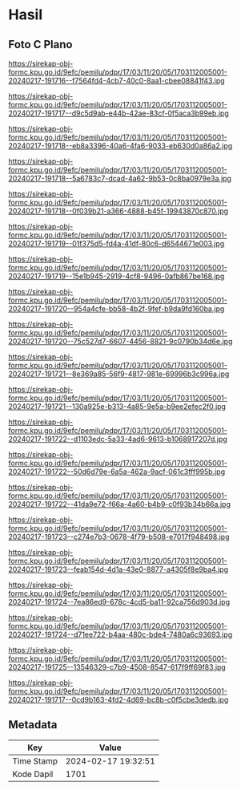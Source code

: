 # Hasil

## Foto C Plano

https://sirekap-obj-formc.kpu.go.id/9efc/pemilu/pdpr/17/03/11/20/05/1703112005001-20240217-191716--f7564fd4-4cb7-40c0-8aa1-cbee08841f43.jpg

https://sirekap-obj-formc.kpu.go.id/9efc/pemilu/pdpr/17/03/11/20/05/1703112005001-20240217-191717--d9c5d9ab-e44b-42ae-83cf-0f5aca3b99eb.jpg

https://sirekap-obj-formc.kpu.go.id/9efc/pemilu/pdpr/17/03/11/20/05/1703112005001-20240217-191718--eb8a3396-40a6-4fa6-9033-eb630d0a86a2.jpg

https://sirekap-obj-formc.kpu.go.id/9efc/pemilu/pdpr/17/03/11/20/05/1703112005001-20240217-191718--5a6783c7-dcad-4a62-9b53-0c8ba0979e3a.jpg

https://sirekap-obj-formc.kpu.go.id/9efc/pemilu/pdpr/17/03/11/20/05/1703112005001-20240217-191718--0f039b21-a366-4888-b45f-19943870c870.jpg

https://sirekap-obj-formc.kpu.go.id/9efc/pemilu/pdpr/17/03/11/20/05/1703112005001-20240217-191719--01f375d5-fd4a-41df-80c6-d6544671e003.jpg

https://sirekap-obj-formc.kpu.go.id/9efc/pemilu/pdpr/17/03/11/20/05/1703112005001-20240217-191719--15e1b945-2919-4cf8-9496-0afb867be168.jpg

https://sirekap-obj-formc.kpu.go.id/9efc/pemilu/pdpr/17/03/11/20/05/1703112005001-20240217-191720--954a4cfe-bb58-4b2f-9fef-b9da9fd160ba.jpg

https://sirekap-obj-formc.kpu.go.id/9efc/pemilu/pdpr/17/03/11/20/05/1703112005001-20240217-191720--75c527d7-6607-4456-8821-9c0790b34d6e.jpg

https://sirekap-obj-formc.kpu.go.id/9efc/pemilu/pdpr/17/03/11/20/05/1703112005001-20240217-191721--8e369a85-56f9-4817-981e-69996b3c996a.jpg

https://sirekap-obj-formc.kpu.go.id/9efc/pemilu/pdpr/17/03/11/20/05/1703112005001-20240217-191721--130a925e-b313-4a85-9e5a-b9ee2efec2f0.jpg

https://sirekap-obj-formc.kpu.go.id/9efc/pemilu/pdpr/17/03/11/20/05/1703112005001-20240217-191722--d1103edc-5a33-4ad6-9613-b1068917207d.jpg

https://sirekap-obj-formc.kpu.go.id/9efc/pemilu/pdpr/17/03/11/20/05/1703112005001-20240217-191722--50d6d79e-6a5a-462a-9acf-061c3fff995b.jpg

https://sirekap-obj-formc.kpu.go.id/9efc/pemilu/pdpr/17/03/11/20/05/1703112005001-20240217-191722--41da9e72-f66a-4a60-b4b9-c0f93b34b66a.jpg

https://sirekap-obj-formc.kpu.go.id/9efc/pemilu/pdpr/17/03/11/20/05/1703112005001-20240217-191723--c274e7b3-0678-4f79-b508-e7017f948498.jpg

https://sirekap-obj-formc.kpu.go.id/9efc/pemilu/pdpr/17/03/11/20/05/1703112005001-20240217-191723--feab154d-4d1a-43e0-8877-a4305f8e9ba4.jpg

https://sirekap-obj-formc.kpu.go.id/9efc/pemilu/pdpr/17/03/11/20/05/1703112005001-20240217-191724--7ea86ed9-678c-4cd5-ba11-92ca756d903d.jpg

https://sirekap-obj-formc.kpu.go.id/9efc/pemilu/pdpr/17/03/11/20/05/1703112005001-20240217-191724--d71ee722-b4aa-480c-bde4-7480a6c93693.jpg

https://sirekap-obj-formc.kpu.go.id/9efc/pemilu/pdpr/17/03/11/20/05/1703112005001-20240217-191725--13546329-c7b9-4508-8547-617f9ff69f83.jpg

https://sirekap-obj-formc.kpu.go.id/9efc/pemilu/pdpr/17/03/11/20/05/1703112005001-20240217-191717--0cd9b163-4fd2-4d69-bc8b-c0f5cbe3dedb.jpg


## Metadata

| Key        | Value               |
| ---------- | ------------------- |
| Time Stamp | 2024-02-17 19:32:51 |
| Kode Dapil | 1701                |



